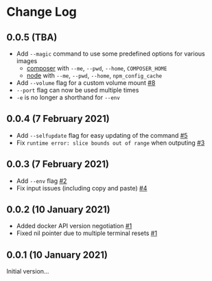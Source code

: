 # Change Log

## 0.0.5 (TBA)

- Add `--magic` command to use some predefined options for various images
  - [composer](https://hub.docker.com/_/composer) with `--me`, `--pwd`, `--home`, `COMPOSER_HOME`
  - [node](https://hub.docker.com/_/node) with `--me`, `--pwd`, `--home`, `npm_config_cache`
- Add `--volume` flag for a custom volume mount [#8](https://github.com/addshore/dockerit/issues/8)
- `--port` flag can now be used multiple times
- `-e` is no longer a shorthand for `--env`

## 0.0.4 (7 February 2021)

- Add `--selfupdate` flag for easy updating of the command [#5](https://github.com/addshore/dockerit/issues/5)
- Fix `runtime error: slice bounds out of range` when outputing [#3](https://github.com/addshore/dockerit/issues/3)

## 0.0.3 (7 February 2021)

- Add `--env` flag [#2](https://github.com/addshore/dockerit/issues/2)
- Fix input issues (including copy and paste) [#4](https://github.com/addshore/dockerit/issues/4)

## 0.0.2 (10 January 2021)

- Added docker API version negotiation [#1](https://github.com/addshore/dockerit/pull/1)
- Fixed nil pointer due to multiple terminal resets [#1](https://github.com/addshore/dockerit/pull/1)

## 0.0.1 (10 January 2021)

Initial version...

